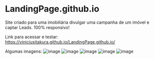 # LandingPage.github.io
Site criado para uma imobiliária divulgar uma campanha de um imóvel e captar Leads. 100% responsivo!

Link para acessar e testar:
https://viniciusitakura.github.io/LandingPage.github.io/

Algumas imagens:
![image](https://github.com/ViniciusItakura/LandingPage.github.io/assets/76711375/7b26c047-3dca-4904-aedb-27c0c5b1224a)
![image](https://github.com/ViniciusItakura/LandingPage.github.io/assets/76711375/c2811473-6394-4b28-a380-20cfeb58b0ff)
![image](https://github.com/ViniciusItakura/LandingPage.github.io/assets/76711375/c0866555-9264-4c58-8b99-7fe6398c5584)
![image](https://github.com/ViniciusItakura/LandingPage.github.io/assets/76711375/14465130-c6b8-4438-a286-1f04416b4182)
![image](https://github.com/ViniciusItakura/LandingPage.github.io/assets/76711375/1abae361-7735-4f2a-ba3d-3221efe8e7a4)
